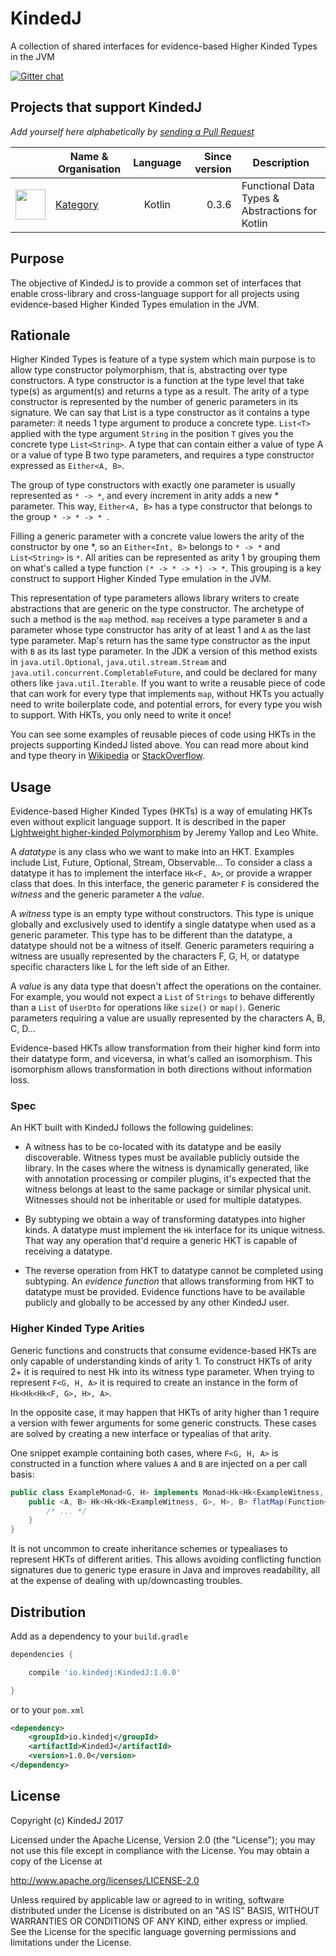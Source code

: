 # KindedJ
A collection of shared interfaces for evidence-based Higher Kinded Types in the JVM

[![Gitter chat](https://badges.gitter.im/KindedJ/KindedJ.png)](https://gitter.im/KindedJ/Lobby)

## Projects that support KindedJ

*Add yourself here alphabetically by [sending a Pull Request](https://github.com/KindedJ/KindedJ/compare)*

| | Name & Organisation | Language | Since version | Description |
|:---:| --- |:---:| ---:| --- |
<img src="https://raw.githubusercontent.com/kategory/kategory-art/master/kategory-brand-light.png" width="48">|[Kategory](https://github.com/kategory/kategory)|Kotlin|0.3.6|Functional Data Types & Abstractions for Kotlin|

## Purpose

The objective of KindedJ is to provide a common set of interfaces that enable cross-library and cross-language support for all projects using evidence-based Higher Kinded Types emulation in the JVM.

## Rationale

Higher Kinded Types is feature of a type system which main purpose is to allow type constructor polymorphism, that is, abstracting over type constructors.
A type constructor is a function at the type level that take type(s) as argument(s) and returns a type as a result. The arity of a type constructor is represented by the number of generic parameters in its signature.
We can say that List is a type constructor as it contains a type parameter: it needs 1 type argument to produce a concrete type. `List<T>`  applied with the type argument `String` in the position `T` gives you the concrete type `List<String>`. A type that can contain either a value of type A or a value of type B two type parameters, and requires a type constructor expressed as `Either<A, B>`.

The group of type constructors with exactly one parameter is usually represented as `* -> *`, and every increment in arity adds a new * parameter. This way, `Either<A, B>` has a type constructor that belongs to the group `* -> * -> * `.

Filling a generic parameter with a concrete value lowers the arity of the constructor by one *, so an `Either<Int, B>` belongs to `* -> *` and `List<String>` is `*`. All arities can be represented as arity 1 by grouping them on what's called a type function `(* -> * -> *) -> *`. This grouping is a key construct to support Higher Kinded Type emulation in the JVM.
 
This representation of type parameters allows library writers to create abstractions that are generic on the type constructor. The archetype of such a method is the `map` method. `map` receives a type parameter `B` and a parameter whose type constructor has arity of at least 1 and `A` as the last type parameter. Map's return has the same type constructor as the input with `B` as its last type parameter. In the JDK a version of this method exists in `java.util.Optional`, `java.util.stream.Stream` and `java.util.concurrent.CompletableFuture`, and could be declared for many others like `java.util.Iterable`. If you want to write a reusable piece of code that can work for every type that implements `map`, without HKTs you actually need to write boilerplate code, and potential errors, for every type you wish to support. With HKTs, you only need to write it once!

You can see some examples of reusable pieces of code using HKTs in the projects supporting KindedJ listed above. You can read more about kind and type theory in [Wikipedia](https://en.wikipedia.org/wiki/Kind_(type_theory)) or [StackOverflow](https://softwareengineering.stackexchange.com/a/276861/72626).

## Usage

Evidence-based Higher Kinded Types (HKTs) is a way of emulating HKTs even without explicit language support. It is described in the paper [Lightweight higher-kinded Polymorphism](https://www.cl.cam.ac.uk/~jdy22/papers/lightweight-higher-kinded-polymorphism.pdf) by Jeremy Yallop and Leo White.

A *datatype* is any class who we want to make into an HKT. Examples include List, Future, Optional, Stream, Observable... To consider a class a datatype it has to implement the interface `Hk<F, A>`, or provide a wrapper class that does. In this interface, the generic parameter `F` is considered the *witness* and the generic parameter `A` the *value*.

A *witness* type is an empty type without constructors. This type is unique globally and exclusively used to identify a single datatype when used as a generic parameter. This type has to be different than the datatype, a datatype should not be a witness of itself. Generic parameters requiring a witness are usually represented by the characters F, G, H, or datatype specific characters like L for the left side of an Either.

A *value* is any data type that doesn't affect the operations on the container. For example, you would not expect a `List` of `Strings` to behave differently than a `List` of `UserDto` for operations like `size()` or `map()`. Generic parameters requiring a value are usually represented by the characters A, B, C, D...

Evidence-based HKTs allow transformation from their higher kind form into their datatype form, and viceversa, in what's called an isomorphism. This isomorphism allows transformation in both directions without information loss.

### Spec

An HKT built with KindedJ follows the following guidelines:

* A witness has to be co-located with its datatype and be easily discoverable. Witness types must be available publicly outside the library. In the cases where the witness is dynamically generated, like with annotation processing or compiler plugins, it's expected that the witness belongs at least to the same package or similar physical unit. Witnesses should not be inheritable or used for multiple datatypes.

* By subtyping we obtain a way of transforming datatypes into higher kinds. A datatype must implement the `Hk` interface for its unique witness. That way any operation that'd require a generic HKT is capable of receiving a datatype.

* The reverse operation from HKT to datatype cannot be completed using subtyping. An *evidence function* that allows transforming from HKT to datatype must be provided. Evidence functions have to be available publicly and globally to be accessed by any other KindedJ user.

### Higher Kinded Type Arities

Generic functions and constructs that consume evidence-based HKTs are only capable of understanding kinds of arity 1. To construct HKTs of arity 2+ it is required to nest Hk into its witness type parameter. When trying to represent `F<G, H, A>` it is required to create an instance in the form of `Hk<Hk<Hk<F, G>, H>, A>`.

In the opposite case, it may happen that HKTs of arity higher than 1 require a version with fewer arguments for some generic constructs. These cases are solved by creating a new interface or typealias of that arity. 

One snippet example containing both cases, where `F<G, H, A>` is constructed in a function where values `A` and `B` are injected on a per call basis:

```java
public class ExampleMonad<G, H> implements Monad<Hk<Hk<ExampleWitness, G>, H>> {
    public <A, B> Hk<Hk<Hk<ExampleWitness, G>, H>, B> flatMap(Function<A, Hk<Hk<Hk<ExampleWitness, G>, H>, B>> partialHk) {
        /* ... */
    }
}
```

It is not uncommon to create inheritance schemes or typealiases to represent HKTs of different arities. This allows avoiding conflicting function signatures due to generic type erasure in Java and improves readability, all at the expense of dealing with up/downcasting troubles.

## Distribution

Add as a dependency to your `build.gradle`

```groovy
dependencies {

    compile 'io.kindedj:KindedJ:1.0.0'

}
```
or to your `pom.xml`

```xml
<dependency>
    <groupId>io.kindedj</groupId>
    <artifactId>KindedJ</artifactId>
    <version>1.0.0</version>
</dependency>
```

## License

Copyright (c) KindedJ 2017

Licensed under the Apache License, Version 2.0 (the "License");
you may not use this file except in compliance with the License.
You may obtain a copy of the License at

   http://www.apache.org/licenses/LICENSE-2.0

Unless required by applicable law or agreed to in writing, software
distributed under the License is distributed on an "AS IS" BASIS,
WITHOUT WARRANTIES OR CONDITIONS OF ANY KIND, either express or implied.
See the License for the specific language governing permissions and
limitations under the License.
